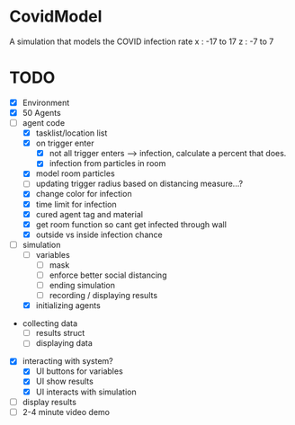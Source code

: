 # CovidModel
A simulation that models the COVID infection rate
x : -17 to 17
z : -7 to 7
# TODO
- [x] Environment
- [x] 50 Agents
- [ ] agent code
  - [x] tasklist/location list
  - [x] on trigger enter
    - [x] not all trigger enters --> infection, calculate a percent that does.
    - [x] infection from particles in room
  - [x] model room particles
  - [ ] updating trigger radius based on distancing measure...?
  - [x] change color for infection
  - [x] time limit for infection
  - [x] cured agent tag and material
  - [x] get room function so cant get infected through wall
  - [x] outside vs inside infection chance
- [ ] simulation
  - [ ] variables
    - [ ] mask
    - [ ] enforce better social distancing
    - [ ] ending simulation
    - [ ] recording / displaying results
  - [x] initializing agents
- collecting data
  - [ ] results struct
  - [ ] displaying data
- [x] interacting with system?
  - [x] UI buttons for variables
  - [x] UI  show results
  - [x] UI interacts with simulation
- [ ] display results
- [ ] 2-4 minute video demo
